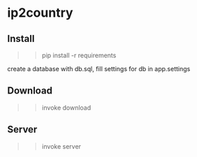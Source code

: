 # ip2country

## Install

>> pip install -r requirements

create a database with db.sql, fill settings for db in 	app.settings


## Download
>> invoke download

## Server
>> invoke server

